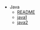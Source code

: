 - Java
    - [README](/java/README.md)  
    - [java1](/java/java1.md)
    - [java2](/java/java2.md)

